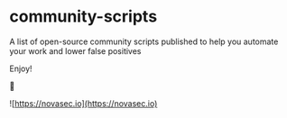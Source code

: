# community-scripts
A list of open-source community scripts published to help you automate your work and lower false positives

Enjoy!

🥷

![https://novasec.io](https://novasec.io)
